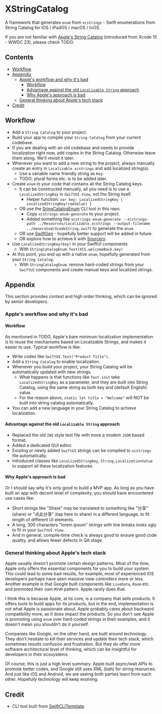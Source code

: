 # XStringCatalog

A framework that generates `enum` from `xcstrings` - Swift enumerations from String Catalog for iOS / iPadOS / macOS / tvOS.

If you are not familiar with [Apple's String Catalog](https://developer.apple.com/documentation/Xcode/localizing-and-varying-text-with-a-string-catalog) (introduced from Xcode 15 - WWDC 23), please check TODO.

<!-- START doctoc generated TOC please keep comment here to allow auto update -->
<!-- DON'T EDIT THIS SECTION, INSTEAD RE-RUN doctoc TO UPDATE -->
## Contents

- [Workflow](#workflow)
- [Appendix](#appendix)
  - [Apple's workflow and why it's bad](#apples-workflow-and-why-its-bad)
    - [Workflow](#workflow-1)
    - [Advantage against the old `Localizable String` approach](#advantage-against-the-old-localizable-string-approach)
    - [Why Apple's approach is bad](#why-apples-approach-is-bad)
  - [General thinking about Apple's tech stack](#general-thinking-about-apples-tech-stack)
- [Credit](#credit)

<!-- END doctoc generated TOC please keep comment here to allow auto update -->

## Workflow

- Add a `String Catalog` to your project.
- Build your app to compile your `String Catalog` from your current codebase.
- If you are dealing with an old codebase and needs to provide localization right now, add copies in the String Catalog. Otherwise leave them along. We'll revisit it later.
- Whenever you want to add a new string to the project, always manually create an entry in `Localizable.xcstrings` and add localized string(s).
  - Use a variable name friendly string as `Key`.
  - TODO: plural forms etc. is to be added later.
- Create `enum` in your code that contains all the String Catalog keys.
  - It can be constructed manually, all you need is to use a `LocalizedStringKey` in `SwiftUI.View`, not the String itself.
    - Helper function: `var key: LocalizedStringKey { LocalizedStringKey(rawValue) }`
  - OR use the [SringCatalogEnum](./StringCatalogEnum) CLI tool in this repo.
    - Copy `xcstrings-enum-generate` to your project.
    - Added something like `xcstrings-enum-generate --xcstrings-path ../Resources/Localizable.xcstrings --output-filename ../Generated/XcodeString.swift` to generate the `enum`.
  - OR use [SwiftGen](https://github.com/SwiftGen/SwiftGen/issues/1065) - hopefully better support will be added in future.
  - OR explore how to achieve it with [Sourcery](https://github.com/krzysztofzablocki/Sourcery).
- Use `LocalizedStringKey(key)` in your SwiftUI components.
  - With `StringCatalogEnum`: `Text(XCS.welcomeBack.key)`
- At this point, you end up with a native `enum`, hopefully generated from your `String Catalog`.
  - With `StringCatalogEnum`: remove hard-coded strings from your `SwiftUI` components and create manual keys and localized strings.

## Appendix

This section provides context and high order thinking, which can be ignored by senior developers.

### Apple's workflow and why it's bad

#### Workflow

As mentioned in TODO, Apple's bare minimum localization implementation is to reuse the mechanisms based on Localizable Strings, and makes it easier to use. Typical workflow is like:

- Write codes like `SwiftUI.Text("Product Title")`.
- Add a `String Catalog` to enable localization.
- Whenever you build your project, your String Catalog will be automatically updated with new strings.
  - What happens is that functions like `Text.init` take `LocalizedStringKey` as a parameter, and they are built into String Catalog, using the same string as both key and (default English) value.
  - For the reason above, `static let title = "Welcome"` will NOT be built into string catalog automatically.
- You can add a new language in your String Catalog to achieve localization.

#### Advantage against the old `Localizable String` approach

- Replaced the old `INI` style text file with more a modem `JSON` based format.
- Added a dedicated GUI editor.
- Existing or newly added `SwiftUI` strings can be compiled to `xcstrings` file automatically.
- Introduced classes like `LocalizedStringKey`, `String.LocalizationValue` to support all these localization features.

#### Why Apple's approach is bad

Or I should say why it's only good to build a MVP app. As long as you have built an app with decent level of complexity, you should have encountered use cases like:

- Short strings like "Share" may be translated to something like "分享" (share) or "点此分享" (tap here to share) in a different language, to fit length of different UI elements. 
- A long, 300 characters "lorem ipsum" strings with line breaks looks ugly to fit in your `SwiftUI.View`.
- And in general, compile-time check is always good to ensure good code quality, and allows fewer defects in QA stage.

### General thinking about Apple's tech stack

Apple usually doesn't promote certain design patterns. Most of the time, Apple only offers the essential components for you to build your system. This could lead to some bad results, for example, most of experienced iOS developers perhaps have seen massive view controllers more or less. Another example is that Google built components like `LiveData`, `Room` etc. and promoted their own `MVVM` pattern. Apple rarely does that.

I think this is because Apple, at its core, is a company that sells products. It offers tools to build apps for its products, but in the end, implementation is not what Apple is passionate about. Apple probably cares about backward compatibility more, as it does impact the products. So you don't see Apple is promoting using `enum` over hard-coded strings in their examples, and it doesn't mean you shouldn't do it yourself.

Companies like Google, on the other hand, are built around technology. They don't hesitate to kill their services and update their tech stack, which sometimes results confusion and frustration. But they do offer more software architectural level of thinking, which can be insightful for developers in their ecosystems.

Of course, this is just a high level summary. Apple built async/wait APIs to promote better codes, and Google still uses XML (bah) for string resources. And just like iOS and Android, we are seeing both parties learn from each other. Hopefully technology will keep evolving.

## Credit

- CLI tool built from [SwiftCLITemplate](https://github.com/superarts/SwiftCLITemplate).

